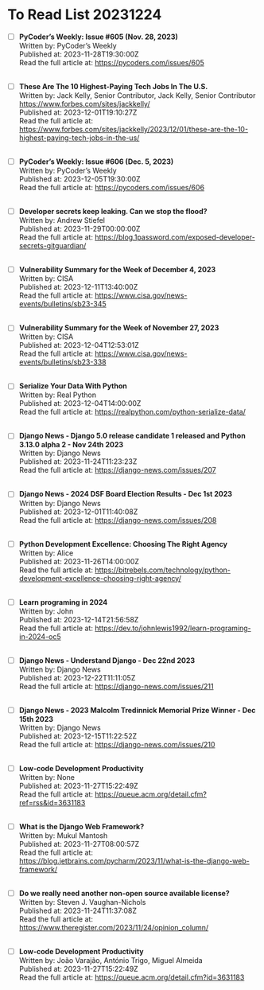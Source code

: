 # To Read List 20231224
- [ ] <b>PyCoder’s Weekly: Issue #605 (Nov. 28, 2023)</b> </br>Written by: PyCoder’s Weekly </br>Published at: 2023-11-28T19:30:00Z </br>Read the full article at: https://pycoders.com/issues/605 </br> </br>

- [ ] <b>These Are The 10 Highest-Paying Tech Jobs In The U.S.</b> </br>Written by: Jack Kelly, Senior Contributor, 
 Jack Kelly, Senior Contributor
 https://www.forbes.com/sites/jackkelly/ </br>Published at: 2023-12-01T19:10:27Z </br>Read the full article at: https://www.forbes.com/sites/jackkelly/2023/12/01/these-are-the-10-highest-paying-tech-jobs-in-the-us/ </br> </br>

- [ ] <b>PyCoder’s Weekly: Issue #606 (Dec. 5, 2023)</b> </br>Written by: PyCoder’s Weekly </br>Published at: 2023-12-05T19:30:00Z </br>Read the full article at: https://pycoders.com/issues/606 </br> </br>

- [ ] <b>Developer secrets keep leaking. Can we stop the flood?</b> </br>Written by: Andrew Stiefel </br>Published at: 2023-11-29T00:00:00Z </br>Read the full article at: https://blog.1password.com/exposed-developer-secrets-gitguardian/ </br> </br>

- [ ] <b>Vulnerability Summary for the Week of December 4, 2023</b> </br>Written by: CISA </br>Published at: 2023-12-11T13:40:00Z </br>Read the full article at: https://www.cisa.gov/news-events/bulletins/sb23-345 </br> </br>

- [ ] <b>Vulnerability Summary for the Week of November 27, 2023</b> </br>Written by: CISA </br>Published at: 2023-12-04T12:53:01Z </br>Read the full article at: https://www.cisa.gov/news-events/bulletins/sb23-338 </br> </br>

- [ ] <b>Serialize Your Data With Python</b> </br>Written by: Real Python </br>Published at: 2023-12-04T14:00:00Z </br>Read the full article at: https://realpython.com/python-serialize-data/ </br> </br>

- [ ] <b>Django News - Django 5.0 release candidate 1 released and Python 3.13.0 alpha 2 - Nov 24th 2023</b> </br>Written by: Django News </br>Published at: 2023-11-24T11:23:23Z </br>Read the full article at: https://django-news.com/issues/207 </br> </br>

- [ ] <b>Django News - 2024 DSF Board Election Results - Dec 1st 2023</b> </br>Written by: Django News </br>Published at: 2023-12-01T11:40:08Z </br>Read the full article at: https://django-news.com/issues/208 </br> </br>

- [ ] <b>Python Development Excellence: Choosing The Right Agency</b> </br>Written by: Alice </br>Published at: 2023-11-26T14:00:00Z </br>Read the full article at: https://bitrebels.com/technology/python-development-excellence-choosing-right-agency/ </br> </br>

- [ ] <b>Learn programing in 2024</b> </br>Written by: John </br>Published at: 2023-12-14T21:56:58Z </br>Read the full article at: https://dev.to/johnlewis1992/learn-programing-in-2024-oc5 </br> </br>

- [ ] <b>Django News - Understand Django - Dec 22nd 2023</b> </br>Written by: Django News </br>Published at: 2023-12-22T11:11:05Z </br>Read the full article at: https://django-news.com/issues/211 </br> </br>

- [ ] <b>Django News - 2023 Malcolm Tredinnick Memorial Prize Winner - Dec 15th 2023</b> </br>Written by: Django News </br>Published at: 2023-12-15T11:22:52Z </br>Read the full article at: https://django-news.com/issues/210 </br> </br>

- [ ] <b>Low-code Development Productivity</b> </br>Written by: None </br>Published at: 2023-11-27T15:22:49Z </br>Read the full article at: https://queue.acm.org/detail.cfm?ref=rss&id=3631183 </br> </br>

- [ ] <b>What is the Django Web Framework?</b> </br>Written by: Mukul Mantosh </br>Published at: 2023-11-27T08:00:57Z </br>Read the full article at: https://blog.jetbrains.com/pycharm/2023/11/what-is-the-django-web-framework/ </br> </br>

- [ ] <b>Do we really need another non-open source available license?</b> </br>Written by: Steven J. Vaughan-Nichols </br>Published at: 2023-11-24T11:37:08Z </br>Read the full article at: https://www.theregister.com/2023/11/24/opinion_column/ </br> </br>

- [ ] <b>Low-code Development Productivity</b> </br>Written by: João Varajão, António Trigo, Miguel Almeida </br>Published at: 2023-11-27T15:22:49Z </br>Read the full article at: https://queue.acm.org/detail.cfm?id=3631183 </br> </br>

